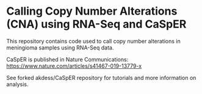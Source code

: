 # Calling Copy Number Alterations (CNA) using RNA-Seq and CaSpER
This repository contains code used to call copy number alterations in meningioma samples using RNA-Seq data.

CaSpER is published in Nature Communications: https://www.nature.com/articles/s41467-019-13779-x

See forked akdess/CaSpER repository for tutorials and more information on analysis. 


